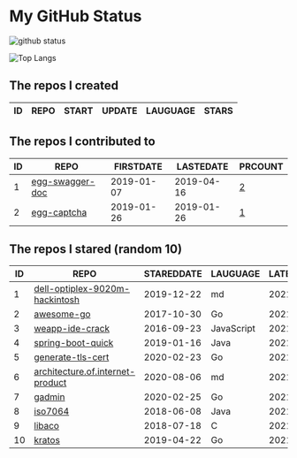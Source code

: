 # My GitHub Status

<img src="https://github-readme-stats-1.yihong0618.vercel.app/api?username=jc-lathander&show_icons=true&&&hide_title=true&count_private=true" alt="github status" />

![Top Langs](https://github-readme-stats-1.yihong0618.vercel.app/api/top-langs/?username=jc-lathander&layout=compact)

<!--START_SECTION:my_github-->
## The repos I created
| ID | REPO | START | UPDATE | LAUGUAGE | STARS |
|----|------|-------|--------|----------|-------|

## The repos I contributed to
| ID |                                REPO                                | FIRSTDATE  | LASTEDATE  |                                          PRCOUNT                                           |
|----|--------------------------------------------------------------------|------------|------------|--------------------------------------------------------------------------------------------|
|  1 | [egg-swagger-doc](https://github.com/Yanshijie-EL/egg-swagger-doc) | 2019-01-07 | 2019-04-16 | [2](https://github.com/Yanshijie-EL/egg-swagger-doc/pulls?q=is%3Apr+author%3Ajc-lathander) |
|  2 | [egg-captcha](https://github.com/Raoul1996/egg-captcha)            | 2019-01-26 | 2019-01-26 | [1](https://github.com/Raoul1996/egg-captcha/pulls?q=is%3Apr+author%3Ajc-lathander)        |

## The repos I stared (random 10)
| ID |                                                REPO                                                | STAREDDATE |  LAUGUAGE  | LATESTUPDATE |
|----|----------------------------------------------------------------------------------------------------|------------|------------|--------------|
|  1 | [dell-optiplex-9020m-hackintosh](https://github.com/mingcheng/dell-optiplex-9020m-hackintosh)      | 2019-12-22 | md         | 2021-04-09   |
|  2 | [awesome-go](https://github.com/avelino/awesome-go)                                                | 2017-10-30 | Go         | 2021-07-11   |
|  3 | [weapp-ide-crack](https://github.com/gavinkwoe/weapp-ide-crack)                                    | 2016-09-23 | JavaScript | 2021-06-02   |
|  4 | [spring-boot-quick](https://github.com/vector4wang/spring-boot-quick)                              | 2019-01-16 | Java       | 2021-07-10   |
|  5 | [generate-tls-cert](https://github.com/Shyp/generate-tls-cert)                                     | 2020-02-23 | Go         | 2021-07-03   |
|  6 | [architecture.of.internet-product](https://github.com/davideuler/architecture.of.internet-product) | 2020-08-06 | md         | 2021-07-11   |
|  7 | [gadmin](https://github.com/hailaz/gadmin)                                                         | 2020-02-25 | Go         | 2021-06-16   |
|  8 | [iso7064](https://github.com/danieltwagner/iso7064)                                                | 2018-06-08 | Java       | 2021-03-05   |
|  9 | [libaco](https://github.com/hnes/libaco)                                                           | 2018-07-18 | C          | 2021-07-11   |
| 10 | [kratos](https://github.com/go-kratos/kratos)                                                      | 2019-04-22 | Go         | 2021-07-12   |

<!--END_SECTION:my_github-->
